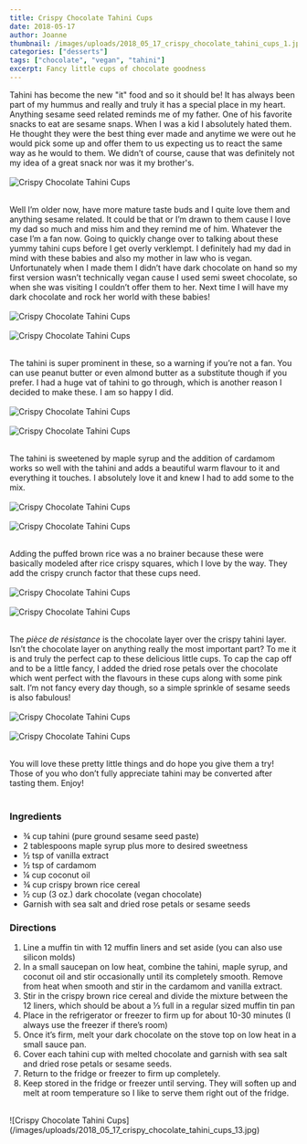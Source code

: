 ```yaml
---
title: Crispy Chocolate Tahini Cups
date: 2018-05-17
author: Joanne
thumbnail: /images/uploads/2018_05_17_crispy_chocolate_tahini_cups_1.jpg
categories: ["desserts"]
tags: ["chocolate", "vegan", "tahini"]
excerpt: Fancy little cups of chocolate goodness
---
```


Tahini has become the new "it" food and so it should be! It has always been part of my hummus and really and truly it has a special place in my heart. Anything sesame seed related reminds me of my father. One of his favorite snacks to eat are sesame snaps. When I was a kid I absolutely hated them. He thought they were the best thing ever made and anytime we were out he would pick some up and offer them to us expecting us to react the same way as he would to them. We didn’t of course, cause that was definitely not my idea of a great snack nor was it my brother's.
</br>
</br>
![Crispy Chocolate Tahini Cups](/images/uploads/2018_05_17_crispy_chocolate_tahini_cups_2.jpg)
</br>
</br>

Well I’m older now, have more mature taste buds and I quite love them and anything sesame related. It could be that or I’m drawn to them cause I love my dad so much and miss him and they remind me of him. Whatever the case I’m a fan now. Going to quickly change over to talking about these yummy tahini cups before I get overly verklempt. I definitely had my dad in mind with these babies and also my mother in law who is vegan.  Unfortunately when I made them I didn’t have dark chocolate on hand so my first version wasn’t technically vegan cause I used semi sweet chocolate, so when she was visiting I couldn’t offer them to her. Next time I will have my dark chocolate and rock her world with these babies!
</br>
</br>
![Crispy Chocolate Tahini Cups](/images/uploads/2018_05_17_crispy_chocolate_tahini_cups_3.jpg)
</br>
</br>
![Crispy Chocolate Tahini Cups](/images/uploads/2018_05_17_crispy_chocolate_tahini_cups_4.jpg)
</br>
</br>

The tahini is super prominent in these, so a warning if you’re not a fan. You can use peanut butter or even almond butter as a substitute though if you prefer.  I had a huge vat of tahini to go through, which is another reason I decided to make these.  I am so happy I did.
</br>
</br>
![Crispy Chocolate Tahini Cups](/images/uploads/2018_05_17_crispy_chocolate_tahini_cups_5.jpg)
</br>
</br>
![Crispy Chocolate Tahini Cups](/images/uploads/2018_05_17_crispy_chocolate_tahini_cups_6.jpg)
</br>
</br>

The tahini is sweetened by maple syrup and the addition of cardamom works so well with the tahini and adds a beautiful warm flavour to it and everything it touches. I absolutely love it and knew I had to add some to the mix.
</br>
</br>
![Crispy Chocolate Tahini Cups](/images/uploads/2018_05_17_crispy_chocolate_tahini_cups_7.jpg)
</br>
</br>
![Crispy Chocolate Tahini Cups](/images/uploads/2018_05_17_crispy_chocolate_tahini_cups_8.jpg)
</br>
</br>

Adding the puffed brown rice was a no brainer because these were basically modeled after rice crispy squares, which I love by the way. They add the crispy crunch factor that these cups need.
</br>
</br>
![Crispy Chocolate Tahini Cups](/images/uploads/2018_05_17_crispy_chocolate_tahini_cups_9.jpg)
</br>
</br>
![Crispy Chocolate Tahini Cups](/images/uploads/2018_05_17_crispy_chocolate_tahini_cups_10.jpg)
</br>
</br>

The _pièce de résistance_ is the chocolate layer over the crispy tahini layer. Isn’t the chocolate layer on anything really the most important part? To me it is and truly the perfect cap to these delicious little cups.  To cap the cap off and to be a little fancy, I added the dried rose petals over the chocolate which went perfect with the flavours in these cups along with some pink salt.  I’m not fancy every day though, so a simple sprinkle of sesame seeds is also fabulous! 
</br>
</br>
![Crispy Chocolate Tahini Cups](/images/uploads/2018_05_17_crispy_chocolate_tahini_cups_11.jpg)
</br>
</br>
![Crispy Chocolate Tahini Cups](/images/uploads/2018_05_17_crispy_chocolate_tahini_cups_12.jpg)
</br>
</br>

You will love these pretty little things and do hope you give them a try! Those of you who don’t fully appreciate tahini may be converted after tasting them. Enjoy!
</br>
</br>

### Ingredients 

* ¾ cup tahini (pure ground sesame seed paste) 
* 2 tablespoons maple syrup plus more to desired sweetness 
* &frac12; tsp of vanilla extract 
* &frac12; tsp of cardamom 
* ¼ cup coconut oil
* ¾ cup crispy brown rice cereal 
* ½ cup (3 oz.) dark chocolate (vegan chocolate) 
* Garnish with sea salt and dried rose petals or sesame seeds 

### Directions 

1. Line a muffin tin with 12 muffin liners and set aside (you can also use silicon molds)
1. In a small saucepan on low heat, combine the tahini, maple syrup, and coconut oil and stir occasionally until its completely smooth. Remove from heat when smooth and stir in the cardamom and vanilla extract. 
1. Stir in the crispy brown rice cereal and divide the mixture between the 12 liners, which should be about a &frac13; full in a regular sized muffin tin pan 
1. Place in the refrigerator or freezer to firm up for about 10-30 minutes (I always use the freezer if there’s room) 
1. Once it’s firm, melt your dark chocolate  on the stove top on low heat in a small sauce pan. 
1. Cover each tahini  cup with melted chocolate and garnish with sea salt and dried rose petals or sesame seeds.
1. Return to the fridge or freezer to firm up completely.
1. Keep stored in the fridge or freezer until serving. They will soften up and melt at room temperature so I like to serve them right out of the fridge.

</br>
![Crispy Chocolate Tahini Cups](/images/uploads/2018_05_17_crispy_chocolate_tahini_cups_13.jpg)
